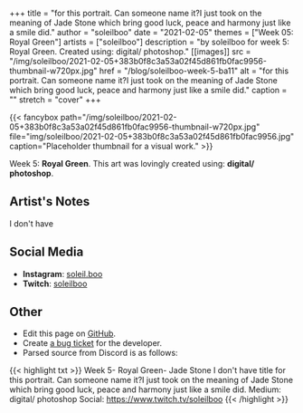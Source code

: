 +++
title =       "for this portrait. Can someone name it?I just took on the meaning of Jade Stone which bring good luck, peace and harmony just like a smile did."
author =      "soleilboo"
date =        "2021-02-05"
themes =      ["Week 05: Royal Green"]
artists =     ["soleilboo"]
description = "by soleilboo for week 5: Royal Green. Created using: digital/ photoshop."
[[images]]
      src = "/img/soleilboo/2021-02-05+383b0f8c3a53a02f45d861fb0fac9956-thumbnail-w720px.jpg"
      href = "/blog/soleilboo-week-5-ba11"
      alt = "for this portrait. Can someone name it?I just took on the meaning of Jade Stone which bring good luck, peace and harmony just like a smile did."
      caption = ""
      stretch = "cover"
+++


{{< fancybox path="/img/soleilboo/2021-02-05+383b0f8c3a53a02f45d861fb0fac9956-thumbnail-w720px.jpg" file="img/soleilboo/2021-02-05+383b0f8c3a53a02f45d861fb0fac9956.jpg" caption="Placeholder thumbnail for a visual work." >}}


Week 5: **Royal Green**. This art was lovingly created using: **digital/ photoshop**.

## Artist's Notes

I don't have

## Social Media

- **Instagram**: <a href='https://instagram.com/soleil.boo' target='_blank'>soleil.boo</a>
- **Twitch**: <a href='https://twitch.tv/soleilboo' target='_blank'>soleilboo</a>

## Other

- Edit this page on [GitHub](https://github.com/teaminkling/web-refresh/edit/main/content/blog/soleilboo-week-5-ba11.md).
- Create [a bug ticket](https://github.com/teaminkling/web-refresh/issues/new?assignees=&labels=bug&template=problem-report.md&title=) for the developer.
- Parsed source from Discord is as follows:

{{< highlight txt >}}
Week 5- Royal Green- Jade Stone
I don't have title for this portrait. Can someone name it?I just took on the meaning of Jade Stone which bring good luck, peace and harmony just like a smile did. 
Medium: digital/ photoshop
Social: https://www.twitch.tv/soleilboo
{{< /highlight >}}